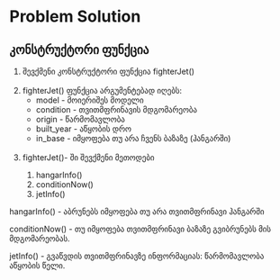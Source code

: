 <h1>Problem Solution</h1>

<h2>კონსტრუქტორი ფუნქცია</h2>
<ol>
<li>შევქმენი კონსტრუქტორი ფუნქცია fighterJet()</li>
<br>
<li>fighterJet() ფუნქცია არგუმენტებად იღებს:
<ul>
<li>model - მოიერიშეს მოდელი</li>
<li>condition - თვითმფრინავის მდგომარეობა</li>
<li>origin - წარმომავლობა</li>
<li>built_year - აწყობის დრო</li>
<li>in_base - იმყოფება თუ არა ჩვენს ბაზაზე (ჰანგარში)</li>
</ul>
<br>
</li>
<li>fighterJet()- ში შევქმენი მეთოდები</li>
<ol>
<li>hangarInfo()</li>
<li>conditionNow()</li>
<li>jetInfo()</li>
</ol>
</ol>
<p>hangarInfo() - აბრუნებს იმყოფება თუ არა თვითმფრინავი ჰანგარში</p>
<p>conditionNow() - თუ იმყოფება თვითმფრინავი ბაზაზე გვიბრუნებს მის მდგომარეობას.</p>
<p>jetInfo() - გვაწვდის თვითმფრინავზე ინფორმაციას: წარმომავლობა აწყობის წელი.</p>


